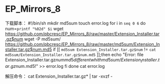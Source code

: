 # EP_Mirrors_8

下载脚本：
#!/bin/sh
mkdir md5sum
touch error.log
for i in `seq 0 6`
do
num=`printf "%02d" $i`
wget https://github.com/pbcresc/EP_Mirrors_8/raw/master/Extension_Installer.tar.gz$num
wget -P md5sum/ https://github.com/pbcresc/EP_Mirrors_8/raw/master/md5sum/Extension_Installer.tar.gz$num.md5
if [[ `md5sum Extension_Installer.tar.gz$num` != `cat md5sum/Extension_Installer.tar.gz$num.md5` ]];then
echo "Error: file Extension_Installer.tar.gz$num md5 different whith md5sum/Extension_Installer.tar.gz$num.md5!" >> error.log
fi
done
cat error.log

解压命令：
cat Extension_Installer.tar.gz* | tar -xvzf -
